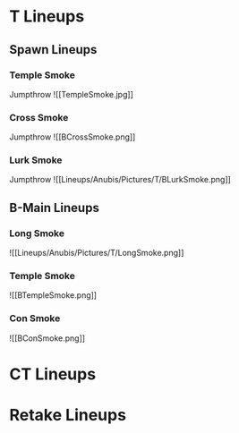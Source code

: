 # T Lineups
## Spawn Lineups
### Temple Smoke
Jumpthrow
![[TempleSmoke.jpg]]
### Cross Smoke
Jumpthrow
![[BCrossSmoke.png]]
### Lurk Smoke
Jumpthrow
![[Lineups/Anubis/Pictures/T/BLurkSmoke.png]]
## B-Main Lineups
### Long Smoke
![[Lineups/Anubis/Pictures/T/LongSmoke.png]]
### Temple Smoke
![[BTempleSmoke.png]]
### Con Smoke
![[BConSmoke.png]]
# CT Lineups
# Retake Lineups